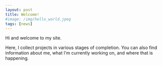 ```yaml
---
layout: post
title: Welcome!
#image: /img/hello_world.jpeg
tags: [news]
---
```


Hi and welcome to my site. 

Here, I collect projects in various stages of completion. You can also find information about me, what I'm currently working on, and where that is happening. 